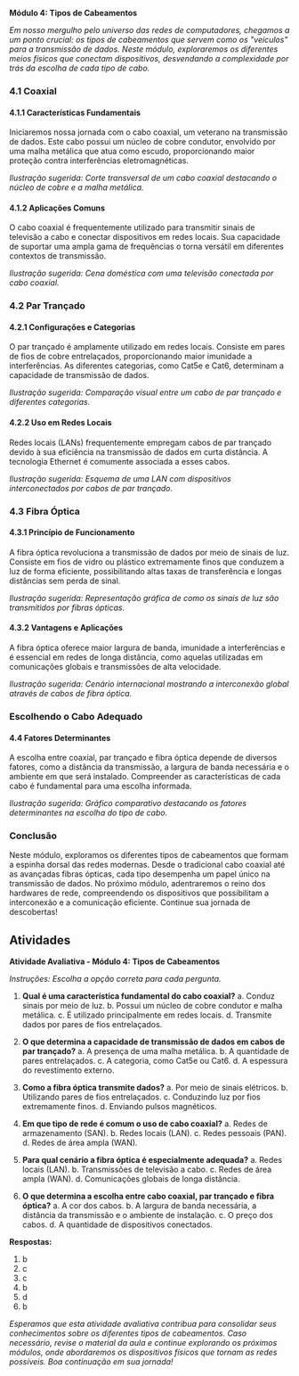 **Módulo 4: Tipos de Cabeamentos**

*Em nosso mergulho pelo universo das redes de computadores, chegamos a um ponto crucial: os tipos de cabeamentos que servem como os "veículos" para a transmissão de dados. Neste módulo, exploraremos os diferentes meios físicos que conectam dispositivos, desvendando a complexidade por trás da escolha de cada tipo de cabo.*

### 4.1 Coaxial

#### 4.1.1 Características Fundamentais
Iniciaremos nossa jornada com o cabo coaxial, um veterano na transmissão de dados. Este cabo possui um núcleo de cobre condutor, envolvido por uma malha metálica que atua como escudo, proporcionando maior proteção contra interferências eletromagnéticas.

*Ilustração sugerida: Corte transversal de um cabo coaxial destacando o núcleo de cobre e a malha metálica.*

#### 4.1.2 Aplicações Comuns
O cabo coaxial é frequentemente utilizado para transmitir sinais de televisão a cabo e conectar dispositivos em redes locais. Sua capacidade de suportar uma ampla gama de frequências o torna versátil em diferentes contextos de transmissão.

*Ilustração sugerida: Cena doméstica com uma televisão conectada por cabo coaxial.*

### 4.2 Par Trançado

#### 4.2.1 Configurações e Categorias
O par trançado é amplamente utilizado em redes locais. Consiste em pares de fios de cobre entrelaçados, proporcionando maior imunidade a interferências. As diferentes categorias, como Cat5e e Cat6, determinam a capacidade de transmissão de dados.

*Ilustração sugerida: Comparação visual entre um cabo de par trançado e diferentes categorias.*

#### 4.2.2 Uso em Redes Locais
Redes locais (LANs) frequentemente empregam cabos de par trançado devido à sua eficiência na transmissão de dados em curta distância. A tecnologia Ethernet é comumente associada a esses cabos.

*Ilustração sugerida: Esquema de uma LAN com dispositivos interconectados por cabos de par trançado.*

### 4.3 Fibra Óptica

#### 4.3.1 Princípio de Funcionamento
A fibra óptica revoluciona a transmissão de dados por meio de sinais de luz. Consiste em fios de vidro ou plástico extremamente finos que conduzem a luz de forma eficiente, possibilitando altas taxas de transferência e longas distâncias sem perda de sinal.

*Ilustração sugerida: Representação gráfica de como os sinais de luz são transmitidos por fibras ópticas.*

#### 4.3.2 Vantagens e Aplicações
A fibra óptica oferece maior largura de banda, imunidade a interferências e é essencial em redes de longa distância, como aquelas utilizadas em comunicações globais e transmissões de alta velocidade.

*Ilustração sugerida: Cenário internacional mostrando a interconexão global através de cabos de fibra óptica.*

### Escolhendo o Cabo Adequado

#### 4.4 Fatores Determinantes
A escolha entre coaxial, par trançado e fibra óptica depende de diversos fatores, como a distância da transmissão, a largura de banda necessária e o ambiente em que será instalado. Compreender as características de cada cabo é fundamental para uma escolha informada.

*Ilustração sugerida: Gráfico comparativo destacando os fatores determinantes na escolha do tipo de cabo.*

### Conclusão

Neste módulo, exploramos os diferentes tipos de cabeamentos que formam a espinha dorsal das redes modernas. Desde o tradicional cabo coaxial até as avançadas fibras ópticas, cada tipo desempenha um papel único na transmissão de dados. No próximo módulo, adentraremos o reino dos hardwares de rede, compreendendo os dispositivos que possibilitam a interconexão e a comunicação eficiente. Continue sua jornada de descobertas!

## Atividades
**Atividade Avaliativa - Módulo 4: Tipos de Cabeamentos**

*Instruções: Escolha a opção correta para cada pergunta.*

1. **Qual é uma característica fundamental do cabo coaxial?**
   a. Conduz sinais por meio de luz.
   b. Possui um núcleo de cobre condutor e malha metálica.
   c. É utilizado principalmente em redes locais.
   d. Transmite dados por pares de fios entrelaçados.

2. **O que determina a capacidade de transmissão de dados em cabos de par trançado?**
   a. A presença de uma malha metálica.
   b. A quantidade de pares entrelaçados.
   c. A categoria, como Cat5e ou Cat6.
   d. A espessura do revestimento externo.

3. **Como a fibra óptica transmite dados?**
   a. Por meio de sinais elétricos.
   b. Utilizando pares de fios entrelaçados.
   c. Conduzindo luz por fios extremamente finos.
   d. Enviando pulsos magnéticos.

4. **Em que tipo de rede é comum o uso de cabo coaxial?**
   a. Redes de armazenamento (SAN).
   b. Redes locais (LAN).
   c. Redes pessoais (PAN).
   d. Redes de área ampla (WAN).

5. **Para qual cenário a fibra óptica é especialmente adequada?**
   a. Redes locais (LAN).
   b. Transmissões de televisão a cabo.
   c. Redes de área ampla (WAN).
   d. Comunicações globais de longa distância.

6. **O que determina a escolha entre cabo coaxial, par trançado e fibra óptica?**
   a. A cor dos cabos.
   b. A largura de banda necessária, a distância da transmissão e o ambiente de instalação.
   c. O preço dos cabos.
   d. A quantidade de dispositivos conectados.

**Respostas:**
1. b
2. c
3. c
4. b
5. d
6. b

*Esperamos que esta atividade avaliativa contribua para consolidar seus conhecimentos sobre os diferentes tipos de cabeamentos. Caso necessário, revise o material da aula e continue explorando os próximos módulos, onde abordaremos os dispositivos físicos que tornam as redes possíveis. Boa continuação em sua jornada!*
